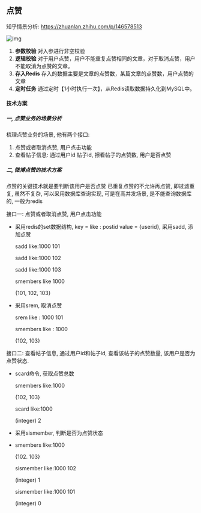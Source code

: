 ## 点赞

知乎情景分析: https://zhuanlan.zhihu.com/p/146578513

![img](https://pic4.zhimg.com/80/v2-d3e05d4b4a1f8f78b0d85177f9985377_720w.webp)



1. **参数校验** 对入参进行非空校验
2. **逻辑校验** 对于用户点赞，用户不能重复点赞相同的文章，对于取消点赞，用户不能取消为点赞的文章。
3. **存入Redis** 存入的数据主要是文章的点赞数，某篇文章的点赞数，用户点赞的文章
4. **定时任务** 通过定时【1小时执行一次】，从Redis读取数据持久化到MySQL中。





#### 技术方案

##### 一, 点赞业务的场景分析

梳理点赞业务的场景, 他有两个接口:

1. 点赞或者取消点赞, 用户点击功能
2. 查看帖子信息: 通过用户id 帖子id, 擦看帖子的点赞数, 用户是否点赞



##### 二, 微博点赞的技术方案

点赞的关键技术就是要判断该用户是否点赞 已重复点赞的不允许再点赞, 即过滤重复, 虽然不复杂, 可以采用数据库查询实现, 可是在高并发场景, 是不能查询数据库的, 一般为redis

接口一: 点赞或者取消点赞, 用户点击功能

* 采用redis的set数据结构, key = like : postid     value = {userid}, 采用sadd, 添加点赞

  sadd like:1000 101

  sadd like:1000 102

  sadd like:1000 103

  smembers like 1000

  {101, 102, 103}

* 采用srem, 取消点赞

  srem like : 1000 101

  smembers like : 1000

  {102, 103}

  

接口二: 查看帖子信息,  通过用户id和帖子id, 查看该帖子的点赞数量, 该用户是否为点赞状态.

* scard命令, 获取点赞总数

  smembers like:1000

  {102, 103}

  scard like:1000

  (integer) 2

* 采用sismember, 判断是否为点赞状态

* smembers like:1000

  {102. 103}

  sismember like:1000 102

  (integer) 1

  sismember like:1000 101

  (integer) 0



